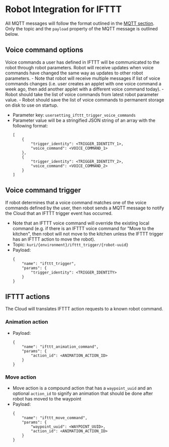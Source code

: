 # Robot Integration for IFTTT

All MQTT messages will follow the format outlined in the [MQTT section](../../mqtt/README.md). Only the topic and the `payload` property of the MQTT message is outlined below.

## Voice command options
Voice commands a user has defined in IFTTT will be communicated to the robot through robot parameters. Robot will receive updates when voice commands have changed the same way as updates to other robot parameters.
    - Note that robot will receive multiple messages if list of voice commands changes (i.e. user creates an applet with one voice command a week ago, then add another applet with a different voice command today).
    - Robot should take the list of voice commands from latest robot parameter value.
    - Robot should save the list of voice commands to permanent storage on disk to use on startup.

- Parameter key: `usersetting_ifttt_trigger_voice_commands`
- Parameter value will be a stringified JSON string of an array with the following format:
    ```
    [
        {
            "trigger_identity": <TRIGGER_IDENTITY_1>,
            "voice_command": <VOICE_COMMAND_1>
        },
        {
            "trigger_identity": <TRIGGER_IDENTITY_2>,
            "voice_command": <VOICE_COMMAND_2>
        }
    ]
    ```

## Voice command trigger

If robot determines that a voice command matches one of the voice commands defined by the user, then robot sends a MQTT message to notify the Cloud that an IFTTT trigger event has occurred.
- Note that an IFTTT voice command will override the existing local command (e.g. if there is an IFTTT voice command for "Move to the kitchen", then robot will not move to the kitchen unless the IFTTT trigger has an IFTTT action to move the robot).
- Topic: `kuri/{environment}/ifttt_trigger/{robot-uuid}`
- Payload:
    ```
    {
        "name": "ifttt_trigger",
        "params": {
            "trigger_identity": <TRIGGER_IDENTITY>
        }
    }
    ```

## IFTTT actions
The Cloud will translates IFTTT action requests to a known robot command.

### Animation action
- Payload:
    ```
    {
        "name": "ifttt_animation_command",
        "params": {
            "action_id": <ANIMATION_ACTION_ID>
        }
    }
    ```

### Move action
- Move action is a compound action that has a `waypoint_uuid` and an optional `action_id` to signify an animation that should be done after robot has moved to the waypoint
- Payload:
    ```
    {
        "name": "ifttt_move_command",
        "params": {
            "waypoint_uuid": <WAYPOINT_UUID>,
            "action_id": <ANIMATION_ACTION_ID>
        }
    }
    ```